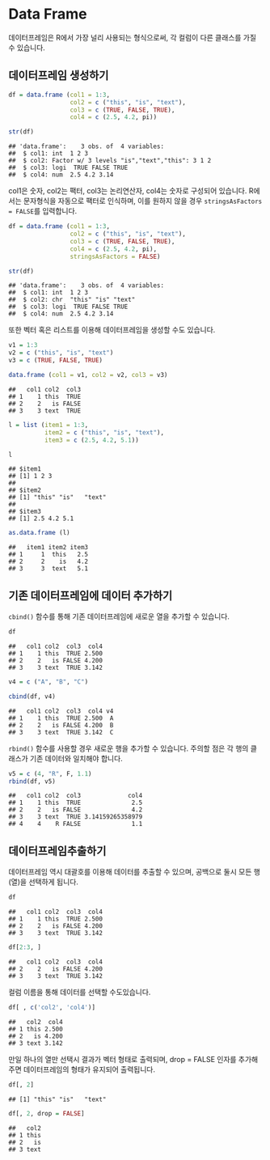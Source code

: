 
# Data Frame

데이터프레임은 R에서 가장 널리 사용되는 형식으로써, 각 컬럼이 다른 클래스를 가질 수 있습니다.

## 데이터프레임 생성하기



```r
df = data.frame (col1 = 1:3,
                 col2 = c ("this", "is", "text"),
                 col3 = c (TRUE, FALSE, TRUE),
                 col4 = c (2.5, 4.2, pi))

str(df)
```

```
## 'data.frame':	3 obs. of  4 variables:
##  $ col1: int  1 2 3
##  $ col2: Factor w/ 3 levels "is","text","this": 3 1 2
##  $ col3: logi  TRUE FALSE TRUE
##  $ col4: num  2.5 4.2 3.14
```

col1은 숫자, col2는 팩터, col3는 논리연산자, col4는 숫자로 구성되어 있습니다. R에서는 문자형식을 자동으로 팩터로 인식하며, 이를 원하지 않을 경우 `stringsAsFactors = FALSE`를 입력합니다.


```r
df = data.frame (col1 = 1:3,
                 col2 = c ("this", "is", "text"),
                 col3 = c (TRUE, FALSE, TRUE),
                 col4 = c (2.5, 4.2, pi),
                 stringsAsFactors = FALSE)

str(df)
```

```
## 'data.frame':	3 obs. of  4 variables:
##  $ col1: int  1 2 3
##  $ col2: chr  "this" "is" "text"
##  $ col3: logi  TRUE FALSE TRUE
##  $ col4: num  2.5 4.2 3.14
```

또한 벡터 혹은 리스트를 이용해 데이터프레임을 생성할 수도 있습니다.


```r
v1 = 1:3
v2 = c ("this", "is", "text")
v3 = c (TRUE, FALSE, TRUE)

data.frame (col1 = v1, col2 = v2, col3 = v3)
```

```
##   col1 col2  col3
## 1    1 this  TRUE
## 2    2   is FALSE
## 3    3 text  TRUE
```


```r
l = list (item1 = 1:3,
          item2 = c ("this", "is", "text"),
          item3 = c (2.5, 4.2, 5.1))

l
```

```
## $item1
## [1] 1 2 3
## 
## $item2
## [1] "this" "is"   "text"
## 
## $item3
## [1] 2.5 4.2 5.1
```


```r
as.data.frame (l)
```

```
##   item1 item2 item3
## 1     1  this   2.5
## 2     2    is   4.2
## 3     3  text   5.1
```

## 기존 데이터프레임에 데이터 추가하기

`cbind()` 함수를 통해 기존 데이터프레임에 새로운 열을 추가할 수 있습니다.


```r
df
```

```
##   col1 col2  col3  col4
## 1    1 this  TRUE 2.500
## 2    2   is FALSE 4.200
## 3    3 text  TRUE 3.142
```

```r
v4 = c ("A", "B", "C")
```


```r
cbind(df, v4)
```

```
##   col1 col2  col3  col4 v4
## 1    1 this  TRUE 2.500  A
## 2    2   is FALSE 4.200  B
## 3    3 text  TRUE 3.142  C
```

`rbind()` 함수를 사용할 경우 새로운 행을 추가할 수 있습니다. 주의할 점은 각 행의 클래스가 기존 데이터와 일치해야 합니다.


```r
v5 = c (4, "R", F, 1.1)
rbind(df, v5)
```

```
##   col1 col2  col3             col4
## 1    1 this  TRUE              2.5
## 2    2   is FALSE              4.2
## 3    3 text  TRUE 3.14159265358979
## 4    4    R FALSE              1.1
```

## 데이터프레임추출하기

데이터프레임 역시 대괄호를 이용해 데이터를 추출할 수 있으며, 공백으로 둘시 모든 행(열)을 선택하게 됩니다.


```r
df
```

```
##   col1 col2  col3  col4
## 1    1 this  TRUE 2.500
## 2    2   is FALSE 4.200
## 3    3 text  TRUE 3.142
```

```r
df[2:3, ]
```

```
##   col1 col2  col3  col4
## 2    2   is FALSE 4.200
## 3    3 text  TRUE 3.142
```

컬럼 이름을 통해 데이터를 선택할 수도있습니다.


```r
df[ , c('col2', 'col4')]
```

```
##   col2  col4
## 1 this 2.500
## 2   is 4.200
## 3 text 3.142
```

만일 하나의 열만 선택시 결과가 벡터 형태로 출력되며, drop = FALSE 인자를 추가해주면 데이터프레임의 형태가 유지되어 출력됩니다.


```r
df[, 2]
```

```
## [1] "this" "is"   "text"
```

```r
df[, 2, drop = FALSE]
```

```
##   col2
## 1 this
## 2   is
## 3 text
```
